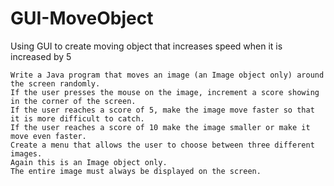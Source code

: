 # GUI-MoveObject
Using GUI to create moving object that increases speed when it is increased by 5

    Write a Java program that moves an image (an Image object only) around the screen randomly.
    If the user presses the mouse on the image, increment a score showing in the corner of the screen.
    If the user reaches a score of 5, make the image move faster so that it is more difficult to catch.
    If the user reaches a score of 10 make the image smaller or make it move even faster.
    Create a menu that allows the user to choose between three different images.
    Again this is an Image object only.
    The entire image must always be displayed on the screen.
